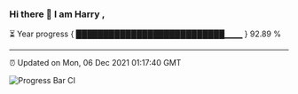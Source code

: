 ### Hi there 👋 I am Harry , 

⏳ Year progress { ███████████████████████████▁▁▁ } 92.89 %

---

⏰ Updated on Mon, 06 Dec 2021 01:17:40 GMT

![Progress Bar CI](https://github.com/duykhang68/duykhang68/workflows/Progress%20Bar%20CI/badge.svg)
